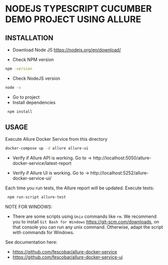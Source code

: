 # NODEJS TYPESCRIPT CUCUMBER DEMO PROJECT USING ALLURE

## INSTALLATION
- Download Node JS
https://nodejs.org/en/download/

- Check NPM version
```sh
npm -version
```

- Check NodeJS version
```sh
node -v
```

- Go to project
- Install dependencies

```sh
 npm install
 ```

## USAGE
Execute Allure Docker Service from this directory
```sh
docker-compose up -d allure allure-ui
```

- Verify if Allure API is working. Go to -> http://localhost:5050/allure-docker-service/latest-report

- Verify if Allure UI is working. Go to -> http://localhost:5252/allure-docker-service-ui/

Each time you run tests, the Allure report will be updated.
Execute tests:
```sh
 npm run-script allure-test
 ```

 NOTE FOR WINDOWS:
 - There are some scripts using `Unix` commands like `rm`. We recommend you to install `Git Bash for Windows` https://git-scm.com/downloads, on that console you can run any unix command. Otherwise, adapt the script with commands for Windows.

See documentation here:
- https://github.com/fescobar/allure-docker-service
- https://github.com/fescobar/allure-docker-service-ui

